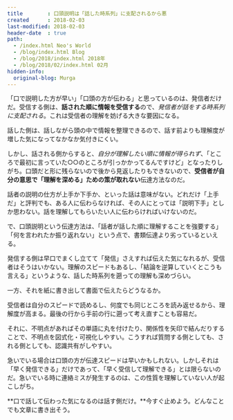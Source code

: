 ```yaml
---
title        : 口頭説明は「話した時系列」に支配されるから悪
created      : 2018-02-03
last-modified: 2018-02-03
header-date  : true
path:
  - /index.html Neo's World
  - /blog/index.html Blog
  - /blog/2018/index.html 2018年
  - /blog/2018/02/index.html 02月
hidden-info:
  original-blog: Murga
---
```


「口で説明した方が早い」「口頭の方が伝わる」と思っているのは、発信者だけだ。受信する側は、**話された順に情報を受信する**ので、_発信者が話をする時系列に支配される_。これは受信者の理解を妨げる大きな要因になる。

話した側は、話しながら頭の中で情報を整理できるので、話す前よりも理解度が増した気になってなかなか気付きにくい。

しかし、話される側からすると、_自分が理解したい順に情報が得られず_、「ところで最初に言っていた○○のところが引っかかってるんですけど」となったりしがち。口頭だと形に残らないので後から見返したりもできないので、**受信者が自分の意思で「理解を深める」ための策が取れない**伝達方法なのだ。

話者の説明の仕方が上手か下手か、といった話は意味がない。どれだけ「上手だ」と評判でも、ある人に伝わらなければ、その人にとっては「説明下手」としか思わない。話を理解してもらいたい人に伝わらければいけないのだ。

で、口頭説明という伝達方法は、「話者が話した順に理解することを強要する」「何を言われたか振り返れない」という点で、書類伝達より劣っているといえる。

発信する側は早口でまくし立てて「発信」さえすれば伝えた気になれるが、受信者はそうはいかない。理解のスピードもあるし、「結論を逆算していくとこうも言える」というような、話した時系列を遡っての理解も深めづらい。

一方、それを紙に書き出して書面で伝えたらどうなるか。

受信者は自分のスピードで読めるし、何度でも同じところを読み返せるから、理解度が高まる。最後の行から手前の行に遡って考え直すことも容易だ。

それに、不明点があればその単語に丸を付けたり、関係性を矢印で結んだりすることで、不明点を図式化・可視化しやすい。こうすれば質問する側としても、される側としても、認識共有がしやすい。

急いでいる場合は口頭の方が伝達スピードは早いかもしれない。しかしそれは「早く発信できる」だけであって、「早く受信して理解できる」とは限らないのだ。急いでいる時に連絡ミスが発生するのは、この性質を理解していない人が起こしがち。

**口で話して伝わった気になるのは話す側だけ。**今すぐ止めよう。どんなことでも文章に書き出そう。
